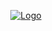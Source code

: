 <p align="center"><a href="https://matematicas.netlify.app/" target="_blank" rel="noopener"><img src="https://matematicas.netlify.app/authors/admin/avatar_hu9ce72a6d7f86d04df23259e7d4764199_199766_270x270_fill_q90_lanczos_center.jpg" alt="Logo"></a></p>

